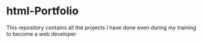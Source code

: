 # html-Portfolio
This repository contains all the projects I have done even during my training to become a web developer
